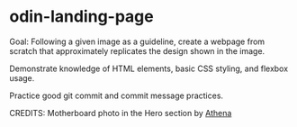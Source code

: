 # odin-landing-page

Goal: Following a given image as a guideline, create a webpage from scratch that
approximately replicates the design shown in the image.

Demonstrate knowledge of HTML elements, basic CSS styling, and flexbox usage.

Practice good git commit and commit message practices.

CREDITS: Motherboard photo in the Hero section by [Athena](https://www.pexels.com/photo/black-and-gray-motherboard-2582932/)
